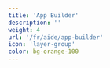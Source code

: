 ```yaml
---
title: 'App Builder'
description: ''
weight: 4
url: '/fr/aide/app-builder'
icon: 'layer-group'
color: bg-orange-100
---
```

